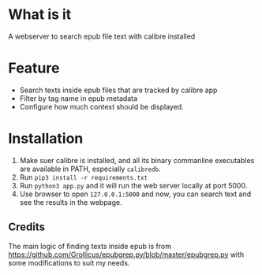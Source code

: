 # What is it

A webserver to search epub file text with calibre installed

# Feature
* Search texts inside epub files that are tracked by calibre app
* Filter by tag name in epub metadata
* Configure how much context should be displayed.

# Installation
1. Make suer calibre is installed, and all its binary commanline executables are available in PATH, especially `calibredb`.
2. Run `pip3 install -r requirements.txt`
3. Run `python3 app.py` and it will run the web server locally at port 5000. 
4. Use browser to open `127.0.0.1:5000` and now, you can search text and see the results in the webpage.

## Credits
The main logic of finding texts inside epub is from https://github.com/Grollicus/epubgrep.py/blob/master/epubgrep.py with some modifications to suit my needs.

